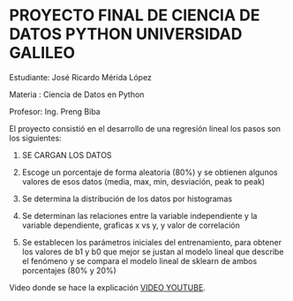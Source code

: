 # PROYECTO FINAL DE CIENCIA DE DATOS PYTHON UNIVERSIDAD GALILEO

Estudiante: José Ricardo Mérida López

Materia : Ciencia de Datos en Python

Profesor: Ing. Preng Biba

El proyecto consistió en el desarrollo de una regresión lineal los pasos son los siguientes:

1. SE CARGAN LOS DATOS

2. Escoge un porcentaje de forma aleatoria (80%) y se obtienen algunos valores de esos datos (media, max, min, desviación, peak to peak)

3. Se determina la distribución de los datos por histogramas 

4. Se determinan las relaciones entre la variable independiente y la variable dependiente, graficas x vs y, y valor de correlación

5.  Se establecen los parámetros iniciales del entrenamiento, para obtener los valores de b1 y b0 que mejor se 
    justan al modelo lineal que describe el fenómeno y se compara  el modelo lineal de sklearn de ambos porcentajes (80% y 20%)
    
Video donde se hace la explicación [VIDEO YOUTUBE](https://www.youtube.com/watch?v=Pp9nNOa668U&t=215s).
